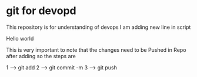 # git for devopd 

This repository is for understanding of devops 
I am adding new line in script

Hello world 

This is very important to note that the changes need to be Pushed in Repo after adding so the steps are 

1 --> git add 
2 --> git commit -m 
3 --> git push 
 
